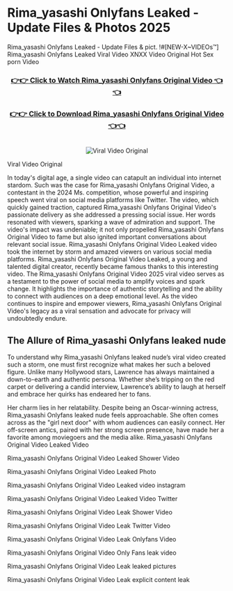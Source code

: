 # Rima_yasashi Onlyfans Leaked - Update Files & Photos 2025

Rima_yasashi Onlyfans Leaked - Update Files & pict. !#[NEW-X~VIDEOs™] Rima_yasashi Onlyfans Leaked Viral Video XNXX Video Original Hot Sex porn Video
<br>
<div align="center">
<h3><a href="https://links2leaks.com?utm_source=rima_yasashi&utm_medium=gitlong" rel="nofollow">👉👉 Click to Watch Rima_yasashi Onlyfans Original Video 👈👈</a></h3>
<h3><a href="https://links2leaks.com?utm_source=rima_yasashi&utm_medium=gitlong" rel="nofollow">👉👉 Click to Download Rima_yasashi Onlyfans Original Video 👈👈</a></h3>
<br>
<a href="https://links2leaks.com?utm_source=rima_yasashi&utm_medium=gitlong" rel="nofollow"><img src="https://i.ibb.co/Gkj2r4b/banner.png" alt="Viral Video Original" style="max-width: 100%; display: inline-block;" data-target="animated-image.originalImage"></a>
</div>

Viral Video Original

In today's digital age, a single video can catapult an individual into internet stardom. Such was the case for Rima_yasashi Onlyfans Original Video, a contestant in the 2024 Ms. competition, whose powerful and inspiring speech went viral on social media platforms like Twitter.
The video, which quickly gained traction, captured Rima_yasashi Onlyfans Original Video's passionate delivery as she addressed a pressing social issue. Her words resonated with viewers, sparking a wave of admiration and support. The video's impact was undeniable; it not only propelled Rima_yasashi Onlyfans Original Video to fame but also ignited important conversations about relevant social issue.
Rima_yasashi Onlyfans Original Video Leaked video took the internet by storm and amazed viewers on various social media platforms. Rima_yasashi Onlyfans Original Video Leaked, a young and talented digital creator, recently became famous thanks to this interesting video.
The Rima_yasashi Onlyfans Original Video 2025 viral video serves as a testament to the power of social media to amplify voices and spark change. It highlights the importance of authentic storytelling and the ability to connect with audiences on a deep emotional level. As the video continues to inspire and empower viewers, Rima_yasashi Onlyfans Original Video's legacy as a viral sensation and advocate for privacy will undoubtedly endure.

<h2>The Allure of Rima_yasashi Onlyfans leaked nude</h2>


To understand why Rima_yasashi Onlyfans leaked nude’s viral video created such a storm, one must first recognize what makes her such a beloved figure. Unlike many Hollywood stars, Lawrence has always maintained a down-to-earth and authentic persona. Whether she’s tripping on the red carpet or delivering a candid interview, Lawrence’s ability to laugh at herself and embrace her quirks has endeared her to fans.

Her charm lies in her relatability. Despite being an Oscar-winning actress, Rima_yasashi Onlyfans leaked nude feels approachable. She often comes across as the "girl next door" with whom audiences can easily connect. Her off-screen antics, paired with her strong screen presence, have made her a favorite among moviegoers and the media alike.
Rima_yasashi Onlyfans Original Video Leaked Video

Rima_yasashi Onlyfans Original Video Leaked Shower Video

Rima_yasashi Onlyfans Original Video Leaked Photo

Rima_yasashi Onlyfans Original Video Leaked video instagram

Rima_yasashi Onlyfans Original Video Leaked Video Twitter

Rima_yasashi Onlyfans Original Video Leak Shower Video

Rima_yasashi Onlyfans Original Video Leak Twitter Video

Rima_yasashi Onlyfans Original Video Leak Onlyfans Video

Rima_yasashi Onlyfans Original Video Only Fans leak video

Rima_yasashi Onlyfans Original Video Leak leaked pictures

Rima_yasashi Onlyfans Original Video Leak explicit content leak